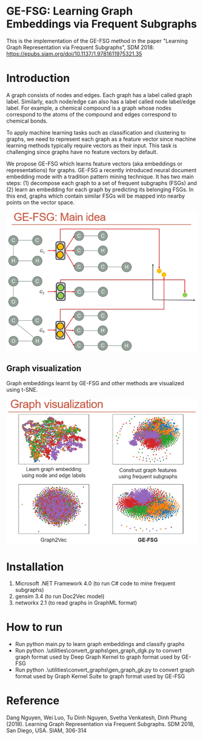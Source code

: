 # GE-FSG: Learning Graph Embeddings via Frequent Subgraphs
This is the implementation of the GE-FSG method in the paper "Learning Graph Representation via Frequent Subgraphs", SDM 2018: https://epubs.siam.org/doi/10.1137/1.9781611975321.35

# Introduction
A graph consists of nodes and edges. Each graph has a label called graph label. Similarly, each node/edge can also has a label called node label/edge label. For example, a chemical compound is a graph whose nodes correspond to the atoms of the compound and edges correspond to chemical bonds.

To apply machine learning tasks such as classification and clustering to graphs, we need to represent each graph as a feature vector since machine learning methods typically require vectors as their input. This task is challenging since graphs have no feature vectors by default.

We propose GE-FSG which learns feature vectors (aka embeddings or representations) for graphs. GE-FSG a recently introduced neural document embedding mode with a tradition pattern mining technique. It has two main steps: (1) decompose each graph to a set of frequent subgraphs (FSGs) and (2) learn an embedding for each graph by predicting its belonging FSGs. In this end, graphs which contain similar FSGs will be mapped into nearby points on the vector space. 

![GE-FSG: Main idea](https://github.com/nphdang/GE-FSG/blob/master/main_idea.jpg)

## Graph visualization
Graph embeddings learnt by GE-FSG and other methods are visualized using t-SNE.

![Graph visualization](https://github.com/nphdang/GE-FSG/blob/master/graph_visualization.jpg)

# Installation
1. Microsoft .NET Framework 4.0 (to run C# code to mine frequent subgraphs)
2. gensim 3.4 (to run Doc2Vec model)
3. networkx 2.1 (to read graphs in GraphML format)

# How to run
- Run python main.py to learn graph embeddings and classify graphs
- Run python .\utilities\convert_graphs\gen_graph_dgk.py to convert graph format used by Deep Graph Kernel to graph format used by GE-FSG
- Run python .\utilities\convert_graphs\gen_graph_gk.py to convert graph format used by Graph Kernel Suite to graph format used by GE-FSG

# Reference
Dang Nguyen, Wei Luo, Tu Dinh Nguyen, Svetha Venkatesh, Dinh Phung (2018). Learning Graph Representation via Frequent Subgraphs. SDM 2018, San Diego, USA. SIAM, 306-314
